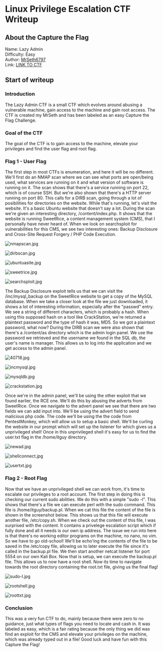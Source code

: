# Linux Privilege Escalation CTF Writeup

## About the Capture the Flag 
Name: Lazy Admin\
Difficulty: Easy\
Author: [MrSeth6797](https://tryhackme.com/p/MrSeth6797)\
Link: [LINK TO CTF](https://tryhackme.com/room/lazyadmin)

## Start of writeup

### Introduction
The Lazy Admin CTF is a small CTF which evolves around abusing a vulnerable machine, gain access to the machine and gain root access. The CTF is created my MrSeth and has been labeled as an easy Capture the Flag Challenge.

### Goal of the CTF
The goal of the CTF is to gain access to the machine, elevate your privileges and find the user flag and root flag.

### Flag 1 - User Flag
The first step in most CTFs is enumeration, and here it will be no different. We'll first do an NMAP scan where we can see what ports are open/being used, what services are running on it and what version of software is running on it. The scan shows that there's a service running on port 22, which is of course SSH. But we're also shown that there's a HTTP server running on port 80. This calls for a DIRB scan, going through a lot of posibilities for directories on the website. While that's running, let's visit the website. It's a basic Ubuntu website that doesn't say a lot. During the scan we're given an interesting directory, /content/index.php. It shows that the website is running SweetRice, a content management system (CMS), that I personally have never heard of. When we look on searchsploit for vulnerabilities for this CMS, we see two interesting ones: Backup Disclosure and Cross-Site Request Forgery / PHP Code Execution.

![nmapscan.jpg](./images/nmapscan.jpg)

![dirbscan.jpg](./images/dirbscan.jpg)

![ubuntuasite.jpg](./images/ubuntuasite.jpg)

![sweetrice.jpg](./images/sweetrice.jpg)

![searchsploit.jpg](./images/searchsploit.jpg)

The Backup Disclosure exploit tells us that we can visit the /inc/mysql_backup on the SweetRice website to get a copy of the MySQL database. When we take a closer look at the file we just downloaded, it shows a lot of interesting information, especially after the "passwd" entry. We see a string of different characters, which is probably a hash. When using this supposed hash on a tool like CrackStation, we're returned a plaintext password and the type of hash it was, MD5. So we got a plaintext password, what now? During the DIRB scan we were also shown that there's a /content/as directory which is the admin login panel. We use the password we retrieved and the username we found in the SQL db, the user's name is manager. This allows us to log into the application and we get access to the admin panel.

![40718.jpg](./images/40718.jpg)

![incmysql.jpg](./images/incmysql.jpg)

![mysqldb.jpg](./images/mysqldb.jpg)

![crackstation.jpg](./images/crackstation.jpg)

Once we're in the admin panel, we'll be using the other exploit that we found earlier, the RCE one. We'll do this by abusing the adverts from SweetRice. Once we navigate to the advert panel we see that there are two fields we can add input into. We'll be using the advert field to send malicious php code. The code we'll be using the the code from PentestMonkey, which will allow us to setup a basic shell. We'll be curling the website in our prompt which will set up the listener for which gives us a unprivileged shell! Once in this unprivileged shell it's easy for us to find the user.txt flag in the /home/itguy directory. 

![newad.jpg](./images/newad.jpg)

![shellconnect.jpg](./images/shellconnect.jpg)

![usertxt.jpg](./images/usertxt.jpg)


### Flag 2 - Root Flag
Now that we have an unprivileged shell we can work from, it's time to escalate our privileges to a root account. The first step in doing this is checking our current sudo abilities. We do this with a simple "sudo -l". This shows that there's a file we can execute perl with the sudo command. This file is /home/itguy/backup.pl. When we cat this file the content of the file is shown in the screenshot below. This shows us that this file will execute another file, /etc/copy.sh. When we check out the content of this file, I was surprised with the content. It contains a privelege escalation script which if fully done and all it needs is our own ip address. The issue we run into here is that there's no working editor programs on the machine, no nano, no vim. So we have to go old-school! We'll be echo'ing the contents of the file to be saved in the /etc/copy file, allowing us to later execute the file since it's called in the backup.pl file. We then start another netcat listener for port 5554 on our own Kali Box. Now that is setup, we can execute the backup.pl file. This allows us to now have a root shell. Now its time to navigate towards the root directory containing the root.txt file, giving us the final flag!

![sudo-l.jpg](./images/sudo-l.jpg)

![rootshell.jpg](./images/rootshell.jpg)

![roottxt.jpg](./images/roottxt.jpg)

### Conclusion
This was a very fun CTF to do, mainly because there were zero to no guidance, just what types of flags you need to locate and cash in. It was labeled as easy, which is a fair rating because the only thing we did was find an exploit for the CMS and elevate your privileges on the machine, which was already typed out in a file! Good luck and have fun with this Capture the Flag!